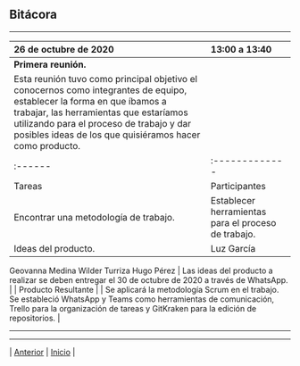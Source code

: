 ## Bitácora

***
| 26 de octubre de 2020 | 13:00 a 13:40 |
| :---------------------| :-------------|
| **Primera reunión.**
Esta reunión tuvo como principal objetivo el conocernos como integrantes de equipo, establecer la forma en que íbamos a trabajar, las herramientas que estaríamos utilizando para el proceso de trabajo y dar posibles ideas de los que quisiéramos hacer como producto. |
| :------ | :-------------| :---------------------: |
| Tareas	| Participantes	| Fecha límite de entrega |
| Encontrar una metodología de trabajo. | Establecer herramientas para el proceso de trabajo. 
Ideas del producto. | Luz García 
Geovanna Medina
Wilder Turriza
Hugo Pérez	| Las ideas del producto a realizar se deben entregar el 30 de octubre de 2020 a través de WhatsApp. |
| Producto Resultante |
| Se aplicará la metodología Scrum en el trabajo. Se estableció WhatsApp y Teams como herramientas de comunicación, Trello para la organización de tareas y GitKraken para la edición de repositorios. |

***

























***
| [Anterior](https://github.com/Geovanna-med/Enterate/blob/main/Documentos/Competencias.md "Anterior") 
| [Inicio](https://github.com/Geovanna-med/Enterate "Inicio") |
